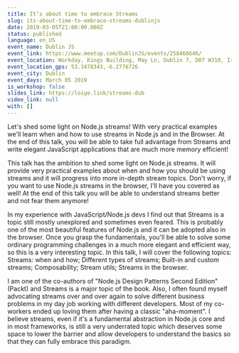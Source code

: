 ```yaml
---
title: It’s about time to embrace Streams
slug: its-about-time-to-embrace-streams-dublinjs
date: 2019-03-05T21:00:00.000Z
status: published
language: en_US
event_name: Dublin JS
event_link: https://www.meetup.com/DublinJS/events/258466646/
event_location: Workday, Kings Building, May Ln, Dublin 7, D07 W310, Ireland
event_location_gps: 53.3478343,-6.2776726
event_city: Dublin
event_days: March 05 2019
is_workshop: false
slides_link: https://loige.link/streams-dub
video_link: null
with: []
---
```


Let's shed some light on Node.js streams! With very practical examples we'll learn when and how to use streams in Node.js and in the Browser. At the end of this talk, you will be able to take full advantage from Streams and write elegant JavaScript applications that are much more memory efficient!

This talk has the ambition to shed some light on Node.js streams. It will provide very practical examples about when and how you should be using streams and it will progress into more in-depth stream topics. Don't worry, if you want to use Node.js streams in the browser, I'll have you covered as well! At the end of this talk you will be able to understand streams better and not fear them anymore!

In my experience with JavaScript/Node.js devs I find out that Streams is a topic still mostly unexplored and sometimes even feared. This is probably one of the most beautiful features of Node.js and it can be adopted also in the browser. Once you grasp the fundamentals, you'll be able to solve some ordinary programming challenges in a much more elegant and efficient way, so this is a very interesting topic. In this talk, I will cover the following topics: Streams: when and how; Different types of streams; Built-in and custom streams; Composability; Stream utils; Streams in the browser.

I am one of the co-authors of "Node.js Design Patterns Second Edition" (Packt) and Streams is a major topic of the book. Also, I often found myself advocating streams over and over again to solve different business problems in my day job working with different developers. Most of my co-workers ended up loving them after having a classic "aha-moment". I believe streams, even if it's a fundamental abstraction in Node.js core and in most frameworks, is still a very underrated topic which deserves some space to lower the barrier and allow developers to understand the basics so that they can fully embrace this paradigm.
